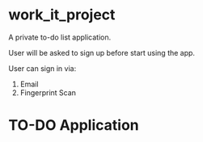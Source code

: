 # work_it_project

A private to-do list application. 

User will be asked to sign up before start using the app.

User can sign in via:
1) Email
2) Fingerprint Scan

# TO-DO Application

